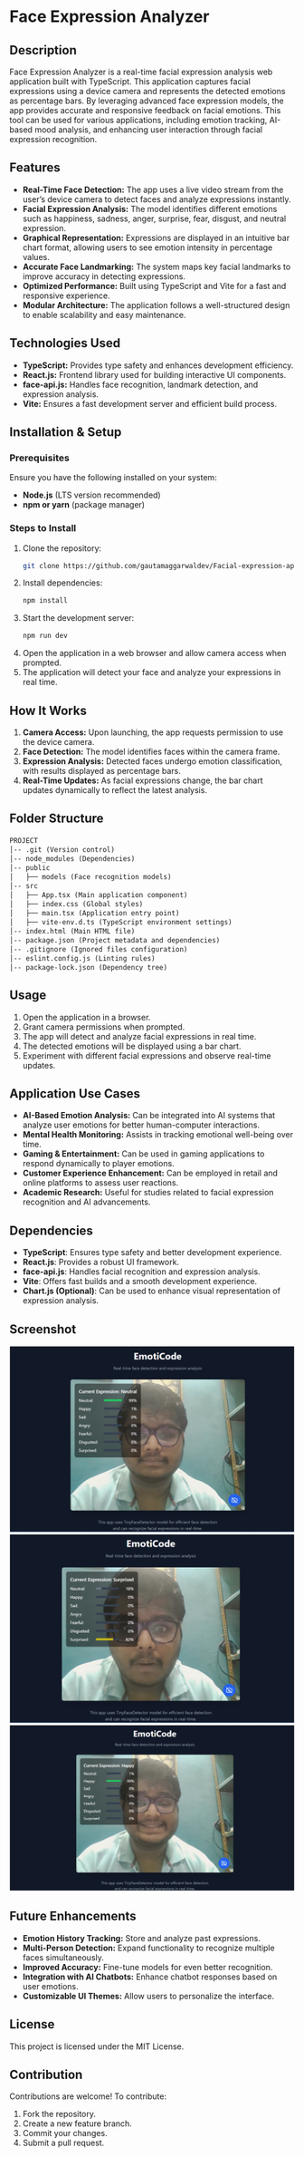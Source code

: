 # Face Expression Analyzer

## Description
Face Expression Analyzer is a real-time facial expression analysis web application built with TypeScript. This application captures facial expressions using a device camera and represents the detected emotions as percentage bars. By leveraging advanced face expression models, the app provides accurate and responsive feedback on facial emotions. This tool can be used for various applications, including emotion tracking, AI-based mood analysis, and enhancing user interaction through facial expression recognition.

## Features
- **Real-Time Face Detection:** The app uses a live video stream from the user’s device camera to detect faces and analyze expressions instantly.
- **Facial Expression Analysis:** The model identifies different emotions such as happiness, sadness, anger, surprise, fear, disgust, and neutral expression.
- **Graphical Representation:** Expressions are displayed in an intuitive bar chart format, allowing users to see emotion intensity in percentage values.
- **Accurate Face Landmarking:** The system maps key facial landmarks to improve accuracy in detecting expressions.
- **Optimized Performance:** Built using TypeScript and Vite for a fast and responsive experience.
- **Modular Architecture:** The application follows a well-structured design to enable scalability and easy maintenance.

## Technologies Used
- **TypeScript:** Provides type safety and enhances development efficiency.
- **React.js:** Frontend library used for building interactive UI components.
- **face-api.js:** Handles face recognition, landmark detection, and expression analysis.
- **Vite:** Ensures a fast development server and efficient build process.

## Installation & Setup
### Prerequisites
Ensure you have the following installed on your system:
- **Node.js** (LTS version recommended)
- **npm or yarn** (package manager)

### Steps to Install
1. Clone the repository:
   ```sh
   git clone https://github.com/gautamaggarwaldev/Facial-expression-app.git && cd face-recognition-app
   ```
2. Install dependencies:
   ```sh
   npm install
   ```
3. Start the development server:
   ```sh
   npm run dev
   ```
4. Open the application in a web browser and allow camera access when prompted.
5. The application will detect your face and analyze your expressions in real time.

## How It Works
1. **Camera Access:** Upon launching, the app requests permission to use the device camera.
2. **Face Detection:** The model identifies faces within the camera frame.
3. **Expression Analysis:** Detected faces undergo emotion classification, with results displayed as percentage bars.
4. **Real-Time Updates:** As facial expressions change, the bar chart updates dynamically to reflect the latest analysis.

## Folder Structure
```
PROJECT
│-- .git (Version control)
│-- node_modules (Dependencies)
│-- public
│   ├── models (Face recognition models)
│-- src
│   ├── App.tsx (Main application component)
│   ├── index.css (Global styles)
│   ├── main.tsx (Application entry point)
│   ├── vite-env.d.ts (TypeScript environment settings)
│-- index.html (Main HTML file)
│-- package.json (Project metadata and dependencies)
│-- .gitignore (Ignored files configuration)
│-- eslint.config.js (Linting rules)
│-- package-lock.json (Dependency tree)
```

## Usage
1. Open the application in a browser.
2. Grant camera permissions when prompted.
3. The app will detect and analyze facial expressions in real time.
4. The detected emotions will be displayed using a bar chart.
5. Experiment with different facial expressions and observe real-time updates.

## Application Use Cases
- **AI-Based Emotion Analysis:** Can be integrated into AI systems that analyze user emotions for better human-computer interactions.
- **Mental Health Monitoring:** Assists in tracking emotional well-being over time.
- **Gaming & Entertainment:** Can be used in gaming applications to respond dynamically to player emotions.
- **Customer Experience Enhancement:** Can be employed in retail and online platforms to assess user reactions.
- **Academic Research:** Useful for studies related to facial expression recognition and AI advancements.

## Dependencies
- **TypeScript**: Ensures type safety and better development experience.
- **React.js**: Provides a robust UI framework.
- **face-api.js**: Handles facial recognition and expression analysis.
- **Vite**: Offers fast builds and a smooth development experience.
- **Chart.js (Optional)**: Can be used to enhance visual representation of expression analysis.

## Screenshot
![Project Screenshot](/public/assets/image1.png)
![Project Screenshot](/public/assets/image2.png)
![Project Screenshot](/public/assets/image3.png)


## Future Enhancements
- **Emotion History Tracking:** Store and analyze past expressions.
- **Multi-Person Detection:** Expand functionality to recognize multiple faces simultaneously.
- **Improved Accuracy:** Fine-tune models for even better recognition.
- **Integration with AI Chatbots:** Enhance chatbot responses based on user emotions.
- **Customizable UI Themes:** Allow users to personalize the interface.

## License
This project is licensed under the MIT License.

## Contribution
Contributions are welcome! To contribute:
1. Fork the repository.
2. Create a new feature branch.
3. Commit your changes.
4. Submit a pull request.

